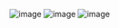 ![image](https://github.com/user-attachments/assets/16b1b84a-896c-4356-aa85-287cfa4aa1b0)
![image](https://github.com/user-attachments/assets/86c73db6-267d-4108-a92b-1584d0958909)
![image](https://github.com/user-attachments/assets/9c47edb9-3fce-4656-97a6-9d01d89df507)
